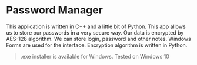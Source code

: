 # Password Manager

This application is written in C++ and a little bit of Python. This app allows us to store our passwords in a very secure way. Our data is encrypted by AES-128 algorithm. We can store login, password and other notes. Windows Forms are used for the interface. Encryption algorithm is written in Python.

> .exe installer is available for Windows. Tested on Windows 10
